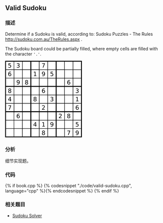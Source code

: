 ## Valid Sudoku


### 描述

Determine if a Sudoku is valid, according to: Sudoku Puzzles - The Rules <http://sudoku.com.au/TheRules.aspx> .

The Sudoku board could be partially filled, where empty cells are filled with the character `'.'`.

![Valid Sudoku](../../images/sudoku.png)


### 分析

细节实现题。


### 代码

{% if book.cpp %}
  {% codesnippet "./code/valid-sudoku.cpp", language="cpp" %}{% endcodesnippet %}
{% endif %}


### 相关题目

* [Sudoku Solver](sudoku-solver.md)
